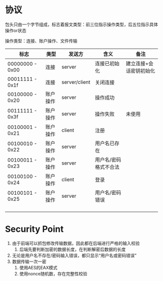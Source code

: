 # 协议
包头只由一个字节组成，标志着报文类型：前三位指示操作类型，后五位指示具体操作or状态

操作类型：连接、账户操作、文件传输

| 标志            | 类型     | 发送方        | 含义                  | 备注                    |
| --------------- | -------- | ------------- | --------------------- | ----------------------- |
| 00000000 - 0x00 | 连接     | server        | 连接已初始化          | 建立连接+会话密钥初始化 |
| 00011111 - 0x1f | 连接     | server/client | 关闭连接              |                         |
| 00100000 - 0x20 | 账户操作 | server        | 操作成功              |                         |
| 00111111 - 0x3f | 账户操作 | server        | 操作失败              | 未使用                  |
| 00100001 - 0x21 | 账户操作 | client        | 注册                  |                         |
| 00100010 - 0x22 | 账户操作 | server        | 用户名已存在          |                         |
| 00100011 - 0x23 | 账户操作 | server        | 用户名/密码格式不合法 |                         |
| 00100100 - 0x24 | 账户操作 | client        | 登录                  |                         |
| 00100101 - 0x25 | 账户操作 | server        | 用户名/密码错误       |                         |
|                 |          |               |                       |                         |
|                 |          |               |                       |                         |
|                 |          |               |                       |                         |
|                 |          |               |                       |                         |

# Security Point

1. 由于前端可以抓包修改传输数据，因此都在后端进行严格的输入校验
   1. 后端先要判断加密的数据长度，在判断解密后数据的长度
2. 无论是用户名不存在/密码输入错误，都只显示“用户名或密码错误”
3. 数据传输一次一密
   1. 使用AES的EAX模式
   2. 使用nonce随机数，存在完整性校验